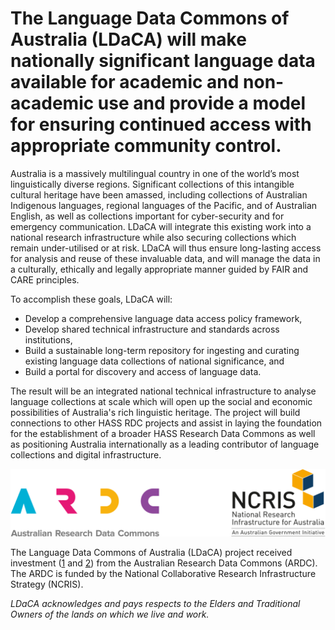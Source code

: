 ---
---

# The Language Data Commons of Australia (LDaCA) will make nationally significant language data available for academic and non-academic use and provide a model for ensuring continued access with appropriate community control.

Australia is a massively multilingual country in one of the world’s most
linguistically diverse regions. Significant collections of this intangible
cultural heritage have been amassed, including collections of Australian
Indigenous languages, regional languages of the Pacific, and of Australian
English, as well as collections important for cyber-security and for
emergency communication. LDaCA will integrate this existing work into a
national research infrastructure while also securing collections which remain
under-utilised or at risk. LDaCA will thus ensure long-lasting access for
analysis and reuse of these invaluable data, and will manage the data in a
culturally, ethically and legally appropriate manner guided by FAIR and CARE
principles.

To accomplish these goals, LDaCA will:

- Develop a comprehensive language data access policy framework,
- Develop shared technical infrastructure and standards across institutions,
- Build a sustainable long-term repository for ingesting and curating existing
  language data collections of national significance, and
- Build a portal for discovery and access of language data.

The result will be an integrated national technical infrastructure to analyse
language collections at scale which will open up the social and economic
possibilities of Australia's rich linguistic heritage. The project will build
connections to other HASS RDC projects and assist in laying the foundation
for the establishment of a broader HASS Research Data Commons as well as
positioning Australia internationally as a leading contributor of language
collections and digital infrastructure.

![Acknowledgement](AcknowledgeARDC.png)

The Language Data Commons of Australia (LDaCA) project received investment
([1](https://doi.org/10.47486/DP768) and [2](https://doi.org/10.47486/HIR001))
from the Australian Research Data Commons (ARDC). The ARDC is funded by the
National Collaborative Research Infrastructure Strategy (NCRIS).

_LDaCA acknowledges and pays respects to the Elders and Traditional Owners of
the lands on which we live and work._
